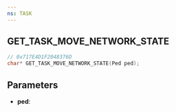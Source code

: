 ```yaml
---
ns: TASK
---
```

## GET_TASK_MOVE_NETWORK_STATE

```c
// 0x717E4D1F2048376D
char* GET_TASK_MOVE_NETWORK_STATE(Ped ped);
```

## Parameters
* **ped**:
